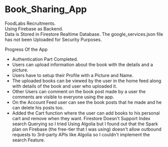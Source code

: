 # Book_Sharing_App
FoodLabs Recruitments.<br>
Using Firebase as Backend.<br>
Data is Stored in Firestore Realtime Database.
The google_services.json file has not been Uploaded for Security Purposes.

Progress Of the App
- Authentication Part Completed.
- Users can upload information about the book with the details and a picture.
- Users have to setup their Profile with a Picture and Name.
- The uploaded books can be viewed by the user in the home feed along with details of the book and user who uploaded it.
- Other Users can comment on the book post made by a user the comments are visible to everyone using the app.
- On the Account Feed user can see the book posts that he made and he can delete his posts too.
- Added the Cart function where the user can add books to his personal cart and remove when they want.
Firestore Doesn't Support Index search Querying so I tried Using Algolia but I found out that the Spark plan on Firebase (the free-tier that I was using) doesn't allow outbound requests to 3rd-party APIs like Algolia so I couldn't implement the search Feature.
